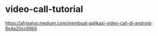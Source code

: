 # video-call-tutorial

https://afrisalyp.medium.com/membuat-aplikasi-video-call-di-android-6e4a20cc69b5
